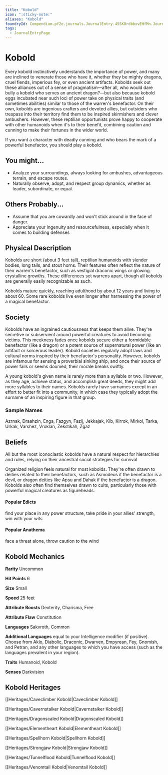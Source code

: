 ```yaml
---
title: "Kobold"
icon: ":sticky-note:"
aliases: "Kobold"
foundryId: Compendium.pf2e.journals.JournalEntry.45SK8rdbbxvEHfMn.JournalEntryPage.naQrTTE7CXu5lnNt
tags:
  - JournalEntryPage
---
```


# Kobold
Every kobold instinctively understands the importance of power, and many are inclined to venerate those who have it, whether they be mighty dragons, cruel fiends, imperious fey, or even ancient artifacts. Kobolds seek out these alliances out of a sense of pragmatism—after all, who would dare bully a kobold who serves an ancient dragon?—but also because kobold eggs incubated near such loci of power take on physical traits (and sometimes abilities) similar to those of the warren's benefactor. On their own, kobolds are ingenious crafters and devoted allies, but outsiders who trespass into their territory find them to be inspired skirmishers and clever ambushers. However, these reptilian opportunists prove happy to cooperate with other humanoids when it's to their benefit, combining caution and cunning to make their fortunes in the wider world.

If you want a character with deadly cunning and who bears the mark of a powerful benefactor, you should play a kobold.

## You might...

*   Analyze your surroundings, always looking for ambushes, advantageous terrain, and escape routes.
*   Naturally observe, adopt, and respect group dynamics, whether as leader, subordinate, or equal.
    

## Others Probably...

*   Assume that you are cowardly and won't stick around in the face of danger.
*   Appreciate your ingenuity and resourcefulness, especially when it comes to building defenses
    

## Physical Description

Kobolds are short (about 3 feet tall), reptilian humanoids with slender bodies, long tails, and stout horns. Their features often reflect the nature of their warren's benefactor, such as vestigial draconic wings or glowing crystalline growths. These differences set warrens apart, though all kobolds are generally easily recognizable as such.

Kobolds mature quickly, reaching adulthood by about 12 years and living to about 60. Some rare kobolds live even longer after harnessing the power of a magical benefactor.

## Society

Kobolds have an ingrained cautiousness that keeps them alive. They're secretive or subservient around powerful creatures to avoid becoming victims. This meekness fades once kobolds secure either a formidable benefactor (like a dragon) or a potent source of supernatural power (like an artifact or sorcerous leader). Kobold societies regularly adopt laws and cultural norms inspired by their benefactor's personality. However, kobolds are infamous for sensing a proverbial sinking ship, and once their source of power fails or seems doomed, their morale breaks swiftly.

A young kobold's given name is rarely more than a syllable or two. However, as they age, achieve status, and accomplish great deeds, they might add more syllables to their names. Kobolds rarely have surnames except in an effort to better fit into a community, in which case they typically adopt the surname of an inspiring figure in that group.

### Sample Names

Azrnak, Draahzin, Enga, Fazgyn, Fazij, Jekkajak, Kib, Kirrok, Mirkol, Tarka, Urkak, Varshez, Vroklan, Zekstikah, Zgaz

## Beliefs

All but the most iconoclastic kobolds have a natural respect for hierarchies and rules, relying on their ancestral social strategies for survival

Organized religion feels natural for most kobolds. They're often drawn to deities related to their benefactors, such as Asmodeus if the benefactor is a devil, or dragon deities like Apsu and Dahak if the benefactor is a dragon. Kobolds also often find themselves drawn to cults, particularly those with powerful magical creatures as figureheads.

#### **Popular Edicts**

find your place in any power structure, take pride in your allies' strength, win with your wits

#### **Popular Anathema**

face a threat alone, throw caution to the wind

## Kobold Mechanics

**Rarity** Uncommon

**Hit Points** 6

**Size** Small

**Speed** 25 feet

**Attribute Boosts** Dexterity, Charisma, Free

**Attribute Flaw** Constitution

**Languages** Sakvroth, Common

**Additional Languages** equal to your Intelligence modifier (if positive). Choose from Aklo, Diabolic, Draconic, Dwarven, Empyrean, Fey, Gnomish, and Petran, and any other languages to which you have access (such as the languages prevalent in your region).

**Traits** Humanoid, Kobold

**Senses** Darkvision

## Kobold Heritages

[[Heritages/Caveclimber Kobold|Caveclimber Kobold]]

[[Heritages/Cavernstalker Kobold|Cavernstalker Kobold]]

[[Heritages/Dragonscaled Kobold|Dragonscaled Kobold]]

[[Heritages/Elementheart Kobold|Elementheart Kobold]]

[[Heritages/Spellhorn Kobold|Spellhorn Kobold]]

[[Heritages/Strongjaw Kobold|Strongjaw Kobold]]

[[Heritages/Tunnelflood Kobold|Tunnelflood Kobold]]

[[Heritages/Venomtail Kobold|Venomtail Kobold]]